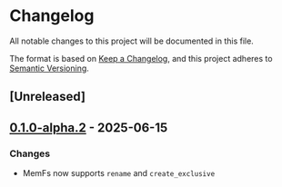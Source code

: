 # Changelog

All notable changes to this project will be documented in this file.

The format is based on [Keep a Changelog](https://keepachangelog.com/en/1.0.0/),
and this project adheres to [Semantic Versioning](https://semver.org/spec/v2.0.0.html).

## [Unreleased]

## [0.1.0-alpha.2](https://github.com/Vaiz/nfs3/compare/cargo-nfs3-server-v0.1.0-alpha.1...cargo-nfs3-server-v0.1.0-alpha.2) - 2025-06-15

### Changes

- MemFs now supports `rename` and `create_exclusive`